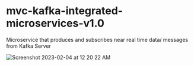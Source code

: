 # mvc-kafka-integrated-microservices-v1.0
Microservice that produces and subscribes near real time data/ messages from Kafka Server 

![Screenshot 2023-02-04 at 12 20 22 AM](https://user-images.githubusercontent.com/44409170/216750249-c5864e06-f553-499d-9619-8c316d1fa615.png)
